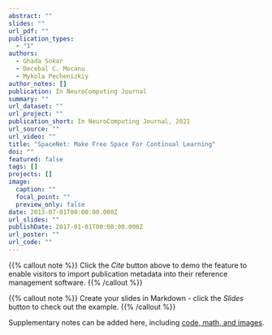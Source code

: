 ```yaml
---
abstract: ""
slides: ""
url_pdf: ""
publication_types:
  - "1"
authors:
  - Ghada Sokar
  - Decebal C. Mocanu
  - Mykola Pechenizkiy
author_notes: []
publication: In NeuroComputing Journal
summary: ""
url_dataset: ""
url_project: ""
publication_short: In NeuroComputing Journal, 2021
url_source: ""
url_video: ""
title: "SpaceNet: Make Free Space For Continual Learning"
doi: ""
featured: false
tags: []
projects: []
image:
  caption: ""
  focal_point: ""
  preview_only: false
date: 2013-07-01T00:00:00.000Z
url_slides: ""
publishDate: 2017-01-01T00:00:00.000Z
url_poster: ""
url_code: ""
---
```


{{% callout note %}}
Click the *Cite* button above to demo the feature to enable visitors to import publication metadata into their reference management software.
{{% /callout %}}

{{% callout note %}}
Create your slides in Markdown - click the *Slides* button to check out the example.
{{% /callout %}}

Supplementary notes can be added here, including [code, math, and images](https://wowchemy.com/docs/writing-markdown-latex/).
